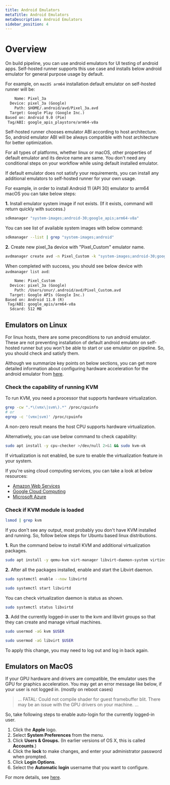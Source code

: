 ```yaml
---
title: Android Emulators
metaTitle: Android Emulators
metaDescription: Android Emulators
sidebar_position: 4
---
```


# Overview

On build pipeline, you can use android emulators for UI testing of android apps. Self-hosted runner supports this use case and installs below android emulator for general purpose usage by default.

For example, on `macOS arm64` installation default emulator on self-hosted runner will be:

```txt
    Name: Pixel_3a
  Device: pixel_3a (Google)
    Path: $HOME/.android/avd/Pixel_3a.avd
  Target: Google Play (Google Inc.)
Based on: Android 9.0 (Pie)
 Tag/ABI: google_apis_playstore/arm64-v8a
```

Self-hosted runner chooses emulator ABI according to host architecture. So, android emulator ABI will be always compatible with host architecture for better optimization.

For all types of platforms, whether linux or macOS, other properties of default emulator and its device name are same. You don't need any conditional steps on your workflow while using default installed emulator.

If default emulator does not satisfy your requirements, you can install any additional emulators to self-hosted runner for your own usage.

For example, in order to install Android 11 (API 30) emulator to arm64 macOS you can take below steps:

**1.** Install emulator system image if not exists. (If it exists, command will return quickly with success.)

```bash
sdkmanager "system-images;android-30;google_apis;arm64-v8a"
```

You can see list of available system images with below command:

```bash
sdkmanager --list | grep "system-images;android"
```

**2.** Create new pixel_3a device with "Pixel_Custom" emulator name.

```bash
avdmanager create avd -n Pixel_Custom -k "system-images;android-30;google_apis;arm64-v8a" -c 512M -d pixel_3a
```

When completed with success, you should see below device with `avdmanager list avd`:

```txt
    Name: Pixel_Custom
  Device: pixel_3a (Google)
    Path: /Users/onur/.android/avd/Pixel_Custom.avd
  Target: Google APIs (Google Inc.)
Based on: Android 11.0 (R)
 Tag/ABI: google_apis/arm64-v8a
  Sdcard: 512 MB
```

## Emulators on Linux

For linux hosts, there are some preconditions to run android emulator. These are not preventing installation of default android emulator on self-hosted runner but you won't be able to start or use emulator on pipeline. So, you should check and satisfy them.

Although we summarize key points on below sections, you can get more detailed information about configuring hardware acceleration for the android emulator from [here](https://developer.android.com/studio/run/emulator-acceleration#dependencies-gpu).

### Check the capability of running KVM

To run KVM, you need a processor that supports hardware virtualization.

```bash
grep -cw ".*\(vmx\|svm\).*" /proc/cpuinfo
# or
egrep -c '(vmx|svm)' /proc/cpuinfo
```

A non-zero result means the host CPU supports hardware virtualization.

Alternatively, you can use below command to check capability:

```bash
sudo apt install -y cpu-checker >/dev/null 2>&1 && sudo kvm-ok
```

If virtualization is not enabled, be sure to enable the virtualization feature in your system.

If you're using cloud computing services, you can take a look at below resources:

- [Amazon Web Services](https://aws.amazon.com/blogs/compute/running-hyper-v-on-amazon-ec2-bare-metal-instances/)
- [Google Cloud Computing](https://cloud.google.com/compute/docs/instances/enable-nested-virtualization-vm-instances)
- [Microsoft Azure](https://azure.microsoft.com/en-us/blog/nested-virtualization-in-azure)

### Check if KVM module is loaded

```bash
lsmod | grep kvm
```

If you don't see any output, most probably you don't have KVM installed and running. So, follow below steps for Ubuntu based linux distributions.

**1.** Run the command below to install KVM and additional virtualization packages.

```bash
sudo apt install -y qemu-kvm virt-manager libvirt-daemon-system virtinst libvirt-clients bridge-utils
```

**2.** After all the packages installed, enable and start the Libvirt daemon.

```bash
sudo systemctl enable --now libvirtd
```

```bash
sudo systemctl start libvirtd
```

You can check virtualization daemon is status as shown.

```bash
sudo systemctl status libvirtd
```

**3.** Add the currently logged-in user to the kvm and libvirt groups so that they can create and manage virtual machines.

```bash
sudo usermod -aG kvm $USER
```

```bash
sudo usermod -aG libvirt $USER
```

To apply this change, you may need to log out and log in back again.

## Emulators on MacOS

If your GPU hardware and drivers are compatible, the emulator uses the GPU for graphics acceleration. You may get an error message like below, if your user is not logged in. (mostly on reboot cases)

> ... FATAL: Could not compile shader for guest framebuffer blit. There may be an issue with the GPU drivers on your machine. ...

So, take following steps to enable auto-login for the currently logged-in user.

1. Click the **Apple** logo.
2. Select **System Preferences** from the menu.
3. Click **Users & Groups.** (In earlier versions of OS X, this is called **Accounts**.)
4. Click the **lock** to make changes, and enter your administrator password when prompted.
5. Click **Login Options**.
6. Select the **Automatic login** username that you want to configure.

For more details, see [here](https://support.apple.com/en-us/HT201476).
